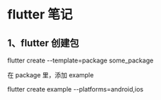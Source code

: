 # flutter 笔记

## 1、flutter 创建包

flutter create --template=package some_package

在 package 里，添加 example

flutter create example --platforms=android,ios
